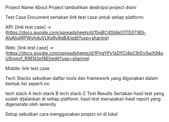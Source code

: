 Project Name
About Project
tambahkan deskripsi project disini

Test Case Document
sertakan link test case untuk setiap platform:

API: [link test case] -> (https://docs.google.com/spreadsheets/d/15qBC4StAkO1TD0T9Dj-AlvAhqlRFWvh4uVLKq9v9qB4/edit?usp=sharing)

Web: [link test case] -> (https://docs.google.com/spreadsheets/d/1FhgYPv1sDYCI4pC9rEvSwX94pUSronvf_R9EN3of8EI/edit?usp=sharing)

Mobile: link test case

Tech Stacks
sebutkan daftar tools dan framework yang digunakan dalam bentuk list seperti ini:

tech stack A
tech stack B
tech stack C
Test Results
Sertakan hasil test yang sudah dijalankan di setiap platform. hasil test merupakan hasil report yang digenerate oleh serenity

Setup
sebutkan cara menggunakan project ini di lokal